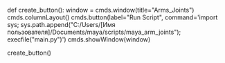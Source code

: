 

def create_button():
    window = cmds.window(title="Arms_Joints")
    cmds.columnLayout()
    cmds.button(label="Run Script", command='import sys; sys.path.append("C:/Users/[Имя пользователя]/Documents/maya/scripts/maya_arm_joints"); execfile("main.py")')
    cmds.showWindow(window)

create_button()